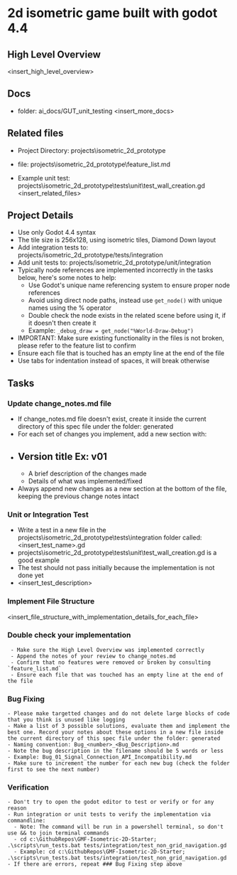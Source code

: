 # 2d isometric game built with godot 4.4

## High Level Overview
 <insert_high_level_overview>

## Docs

 - folder: ai_docs/GUT_unit_testing
 <insert_more_docs>

## Related files
 - Project Directory: projects\isometric_2d_prototype
 - file: projects\isometric_2d_prototype\feature_list.md

 - Example unit test: projects\isometric_2d_prototype\tests\unit\test_wall_creation.gd
 <insert_related_files>

## Project Details
 - Use only Godot 4.4 syntax
 - The tile size is 256x128, using isometric tiles, Diamond Down layout
 - Add integration tests to: projects/isometric_2d_prototype/tests/integration
 - Add unit tests to: projects/isometric_2d_prototype/unit/integration
 - Typically node references are implemented incorrectly in the tasks below, here's some notes to help:
   - Use Godot's unique name referencing system to ensure proper node references
   - Avoid using direct node paths, instead use `get_node()` with unique names using the % operator
   - Double check the node exists in the related scene before using it, if it doesn't then create it
   - Example: `_debug_draw = get_node("%World-Draw-Debug")`
  - IMPORTANT: Make sure existing functionality in the files is not broken, please refer to the feature list to confirm
  - Ensure each file that is touched has an empty line at the end of the file
  - Use tabs for indentation instead of spaces, it will break otherwise

## Tasks

### Update change_notes.md file
 - If change_notes.md file doesn't exist, create it inside the current directory of this spec file under the folder: generated
 - For each set of changes you implement, add a new section with:
  - ## Version title Ex: v01
    - A brief description of the changes made
    - Details of what was implemented/fixed
 - Always append new changes as a new section at the bottom of the file, keeping the previous change notes intact

### Unit or Integration Test
 - Write a test in a new file in the projects\isometric_2d_prototype\tests\integration folder called: <insert_test_name>.gd
 - projects\isometric_2d_prototype\tests\unit\test_wall_creation.gd is a good example
 - The test should not pass initially because the implementation is not done yet
 - <insert_test_description>

### Implement File Structure
<insert_file_structure_with_implementation_details_for_each_file> 

### Double check your implementation
```
 - Make sure the High Level Overview was implemented correctly
 - Append the notes of your review to change_notes.md
 - Confirm that no features were removed or broken by consulting `feature_list.md`
 - Ensure each file that was touched has an empty line at the end of the file
```

### Bug Fixing
```
- Please make targetted changes and do not delete large blocks of code that you think is unused like logging
- Make a list of 3 possible solutions, evaluate them and implement the best one. Record your notes about these options in a new file inside the current directory of this spec file under the folder: generated
- Naming convention: Bug_<number>_<Bug_Description>.md
- Note the bug description in the filename should be 5 words or less
- Example: Bug_01_Signal_Connection_API_Incompatibility.md
- Make sure to increment the number for each new bug (check the folder first to see the next number)
```

### Verification
```
- Don't try to open the godot editor to test or verify or for any reason
- Run integration or unit tests to verify the implementation via commandline:
  - Note: The command will be run in a powershell terminal, so don't use && to join terminal commands
  - cd c:\GithubRepos\GMF-Isometric-2D-Starter; .\scripts\run_tests.bat tests/integration/test_non_grid_navigation.gd
  - Example: cd c:\GithubRepos\GMF-Isometric-2D-Starter; .\scripts\run_tests.bat tests/integration/test_non_grid_navigation.gd
- If there are errors, repeat ### Bug Fixing step above
```
